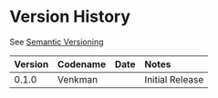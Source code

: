 # Version History

See [Semantic Versioning](http://semver.org/spec/v2.0.0.html)

|Version|Codename|Date      |Notes          |
|:------|:-------|:---------|:--------------|
|0.1.0  |Venkman |          |Initial Release|
